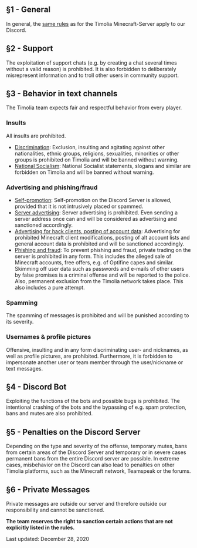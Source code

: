 ## §1 - General
In general, the [same rules](games.md) as for the Timolia Minecraft-Server apply to our Discord.

## §2 - Support
The exploitation of support chats (e.g. by creating a chat several times without a valid reason) is prohibited.
It is also forbidden to deliberately misrepresent information and to troll other users in community support.

## §3 - Behavior in text channels
The Timolia team expects fair and respectful behavior from every player.

### Insults
All insults are prohibited.
- <u>Discrimination</u>: Exclusion, insulting and agitating against other nationalities, ethnic groups, religions, sexualities, minorities or other groups is prohibited on Timolia and will be banned without warning.
- <u>National Socialism</u>: National Socialist statements, slogans and similar are forbidden on Timolia and will be banned without warning.

### Advertising and phishing/fraud
- <u>Self-promotion</u>: Self-promotion on the Discord Server is allowed, provided that it is not intrusively placed or spammed.
- <u>Server advertising</u>: Server advertising is prohibited. Even sending a server address once can and will be considered as advertising and sanctioned accordingly.
- <u>Advertising for hack clients, posting of account data</u>: Advertising for prohibited Minecraft client modifications, posting of alt account lists and general account data is prohibited and will be sanctioned accordingly.
- <u>Phishing and fraud</u>: To prevent phishing and fraud, private trading on the server is prohibited in any form.
This includes the alleged sale of Minecraft accounts, free offers, e.g. of Optifine capes and similar. 
Skimming off user data such as passwords and e-mails of other users by false promises is a criminal offense and will be reported to the police. 
Also, permanent exclusion from the Timolia network takes place. This also includes a pure attempt.


### Spamming
The spamming of messages is prohibited and will be punished according to its severity.

### Usernames & profile pictures
Offensive, insulting and in any form discriminating user- and nicknames, as well as profile pictures, are prohibited.
Furthermore, it is forbidden to impersonate another user or team member through the user/nickname or text messages.

## §4 - Discord Bot
Exploiting the functions of the bots and possible bugs is prohibited. The intentional crashing of the bots and the bypassing of e.g. spam protection, bans and mutes are also prohibited.

## §5 - Penalties on the Discord Server
Depending on the type and severity of the offense, temporary mutes, bans from certain areas of the Discord Server and temporary or in severe cases permanent bans from the entire Discord server are possible. 
In extreme cases, misbehavior on the Discord can also lead to penalties on other Timolia platforms, such as the Minecraft network, Teamspeak or the forums.

## §6 - Private Messages
Private messages are outside our server and therefore outside our responsibility and cannot be sanctioned.

<strong>The team reserves the right to sanction certain actions that are not explicitly listed in the rules.</strong>

Last updated: December 28, 2020
